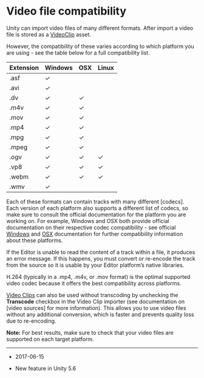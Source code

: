 # Video file compatibility

Unity can import video files of many different formats. After import a video file is stored as a [VideoClip](class-VideoClip) asset.

However, the compatibility of these varies according to which platform you are using - see the table below for a full compatibility list.

| Extension| Windows | OSX | Linux |
|:---|:---|:---|:---| 
| .asf| ✓ |  |  |
| .avi| ✓ |  |  |
| .dv| ✓ | ✓ |  |
| .m4v| ✓ | ✓ |  |
| .mov| ✓ | ✓ |  |
| .mp4| ✓ | ✓ |  |
| .mpg| ✓ | ✓ |  |
| .mpeg| ✓ | ✓ |  |
| .ogv| ✓ | ✓ | ✓ |
| .vp8| ✓ | ✓ | ✓ |
| .webm| ✓ | ✓ | ✓ |
| .wmv| ✓ |  |  |



Each of these formats can contain tracks with many different [codecs]. Each version of each platform also supports a different list of codecs, so make sure to consult the official documentation for the platform you are working on. For example, Windows and OSX both provide official documentation on their respective codec compatibility - see official [Windows](https://msdn.microsoft.com/en-us/library/windows/desktop/dd757927(v=vs.85).aspx) and [OSX](https://developer.apple.com/library/content/documentation/MacOSX/Conceptual/OSX_Technology_Overview/MediaLayer/MediaLayer.html) documentation for further compatibility information about these platforms.

If the Editor is unable to read the content of a track within a file, it produces an error message. If this happens, you must convert or re-encode the track from the source so it is usable by your Editor platform’s native libraries.

H.264 (typically in a .mp4, .m4v, or .mov format) is the optimal supported video codec because it offers the best compatibility across platforms.

[Video Clips](class-VideoClip) can also be used without transcoding by unchecking the __Transcode__ checkbox in the Video Clip importer (see documentation on [video sources] for more information). This allows you to use video files without any additional conversion, which is faster and prevents quality loss due to re-encoding. 

__Note:__ For best results, make sure to check that your video files are supported on each target platform.

---

* <span class="page-edit">2017-06-15 <!-- include IncludeTextNewPageSomeEdit --></span>

* <span class="page-history">New feature in Unity 5.6</span>